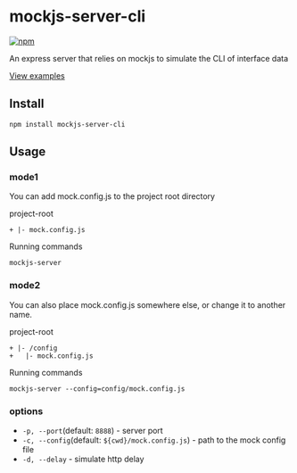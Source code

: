 # mockjs-server-cli
[![npm](https://img.shields.io/npm/v/mockjs-server-cli.svg)](https://www.npmjs.com/package/mockjs-server-cli)

An express server that relies on mockjs to simulate the CLI of interface data

[View examples](https://github.com/ronffy/mockjs-server-cli/tree/master/exemple)

## Install

```
npm install mockjs-server-cli
```

## Usage

### mode1

You can add mock.config.js to the project root directory  

project-root  
```
+ |- mock.config.js
```

Running commands  
```
mockjs-server
```

### mode2

You can also place mock.config.js somewhere else, or change it to another name.  

project-root  
```
+ |- /config
+   |- mock.config.js
```

Running commands  
```
mockjs-server --config=config/mock.config.js
```

### options

- `-p, --port`(default: `8888`) - server port
- `-c, --config`(default: `${cwd}/mock.config.js`) - path to the mock config file
- `-d, --delay` -  simulate http delay
